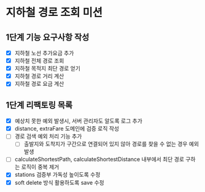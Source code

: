# 지하철 경로 조회 미션 

## 1단계 기능 요구사항 작성

- [x] 지하철 노선 추가요금 추가
- [x] 지하철 전체 경로 조회
- [x] 지하철 목적지 최단 경로 얻기
- [x] 지하철 경로 거리 계산
- [x] 지하철 경로 요금 계산

## 1단계 리팩토링 목록
- [x] 예상치 못한 예외 발생시, 서버 관리자도 알도록 로그 추가
- [x] distance, extraFare 도메인에 검증 로직 작성
- [ ] 경로 검색 예외 처리 기능 추가
  - [ ] 출발지와 도착지가 구간으로 연결되어 있지 않아 경로를 찾을 수 없는 경우 예외 발생
- [ ] calculateShortestPath, calculateShortestDistance 내부에서 최단 경로 구하는 로직이 중복 제거
- [x] stations 검증부 가독성 높이도록 수정
- [x] soft delete 방식 활용하도록 save 수정